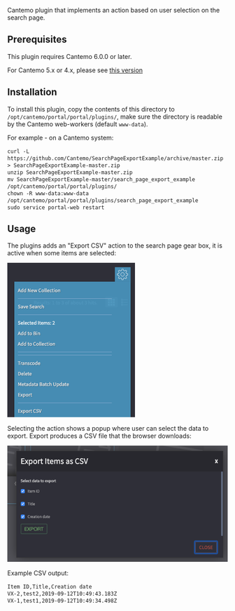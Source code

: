 Cantemo plugin that implements an action based on user selection on the search page.

## Prerequisites

This plugin requires Cantemo 6.0.0 or later.

For Cantemo 5.x or 4.x, please see [this version](https://github.com/Cantemo/SearchPageExportExample/tree/cantemo5)


## Installation

To install this plugin, copy the contents of this directory to `/opt/cantemo/portal/portal/plugins/`,
make sure the directory is readable by the Cantemo web-workers (default `www-data`).

For example - on a Cantemo system:

```
curl -L https://github.com/Cantemo/SearchPageExportExample/archive/master.zip > SearchPageExportExample-master.zip 
unzip SearchPageExportExample-master.zip 
mv SearchPageExportExample-master/search_page_export_example /opt/cantemo/portal/portal/plugins/
chown -R www-data:www-data /opt/cantemo/portal/portal/plugins/search_page_export_example
sudo service portal-web restart
```

## Usage

The plugins adds an "Export CSV" action to the search page gear box, it is active when some items are selected:

![Plugin in search page menu](menu.png?raw=true)

Selecting the action shows a popup where user can select the data to export. Export produces a
CSV file that the browser downloads:

![Export popup](export_popup.png?raw=true)

Example CSV output:

    Item ID,Title,Creation date
    VX-2,test2,2019-09-12T10:49:43.183Z
    VX-1,test1,2019-09-12T10:49:34.498Z
